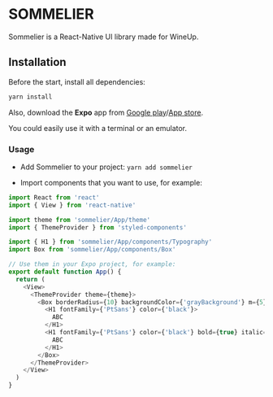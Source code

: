# SOMMELIER

Sommelier is a React-Native UI library made for WineUp.

## Installation

Before the start, install all dependencies:

```bash
yarn install
```

Also, download the **Expo** app from [Google play](https://play.google.com/store/apps/details?id=host.exp.exponent)/[App store](https://apps.apple.com/ru/app/expo-client/id982107779).

You could easily use it with a terminal or an emulator.

### Usage

- Add Sommelier to your project: `yarn add sommelier`

- Import components that you want to use, for example:

```typescript
import React from 'react'
import { View } from 'react-native'

import theme from 'sommelier/App/theme'
import { ThemeProvider } from 'styled-components'

import { H1 } from 'sommelier/App/components/Typography'
import Box from 'sommelier/App/components/Box'

// Use them in your Expo project, for example:
export default function App() {
  return (
    <View>
      <ThemeProvider theme={theme}>
        <Box borderRadius={10} backgroundColor={'grayBackground'} m={5}>
          <H1 fontFamily={'PtSans'} color={'black'}>
            ABC
          </H1>
          <H1 fontFamily={'PtSans'} color={'black'} bold={true} italic={true}>
            ABC
          </H1>
        </Box>
      </ThemeProvider>
    </View>
  )
}
```
